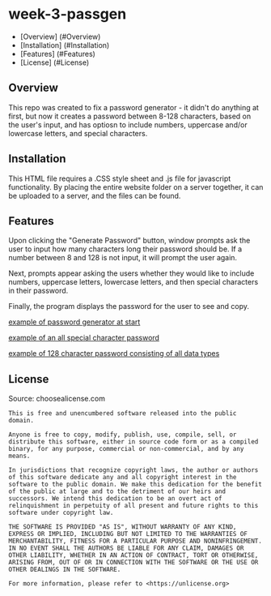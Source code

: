 # week-3-passgen

* [Overview] (#Overview)
* [Installation] (#Installation)
* [Features] (#Features)
* [License] (#License)

## Overview
This repo was created to fix a password generator - it didn't do anything at first, but now it creates a password between 8-128 characters, based on the user's input, and has optiosn to include numbers, uppercase and/or lowercase letters, and special characters.  

## Installation
This HTML file requires a .CSS style sheet and .js file for javascript functionality. By placing the entire website folder on a server together, it can be uploaded to a server, and the files can be found.

## Features
Upon clicking the "Generate Password" button, window prompts ask the user to input how many characters long their password should be. If a number between 8 and 128 is not input, it will prompt the user again.

Next, prompts appear asking the users whether they would like to include numbers, uppercase letters, lowercase letters, and then special characters in their password.

Finally, the program displays the password for the user to see and copy.

[example of password generator at start](./assets/03-javascript-homework-demo.png) 

[example of an all special character password](./assets/100-special-char.png) 

[example of 128 character password consisting of all data types](./assets/128-all-char-types.png) 

## License 
Source: choosealicense.com
```
This is free and unencumbered software released into the public domain.

Anyone is free to copy, modify, publish, use, compile, sell, or
distribute this software, either in source code form or as a compiled
binary, for any purpose, commercial or non-commercial, and by any
means.

In jurisdictions that recognize copyright laws, the author or authors
of this software dedicate any and all copyright interest in the
software to the public domain. We make this dedication for the benefit
of the public at large and to the detriment of our heirs and
successors. We intend this dedication to be an overt act of
relinquishment in perpetuity of all present and future rights to this
software under copyright law.

THE SOFTWARE IS PROVIDED "AS IS", WITHOUT WARRANTY OF ANY KIND,
EXPRESS OR IMPLIED, INCLUDING BUT NOT LIMITED TO THE WARRANTIES OF
MERCHANTABILITY, FITNESS FOR A PARTICULAR PURPOSE AND NONINFRINGEMENT.
IN NO EVENT SHALL THE AUTHORS BE LIABLE FOR ANY CLAIM, DAMAGES OR
OTHER LIABILITY, WHETHER IN AN ACTION OF CONTRACT, TORT OR OTHERWISE,
ARISING FROM, OUT OF OR IN CONNECTION WITH THE SOFTWARE OR THE USE OR
OTHER DEALINGS IN THE SOFTWARE.

For more information, please refer to <https://unlicense.org>
```
